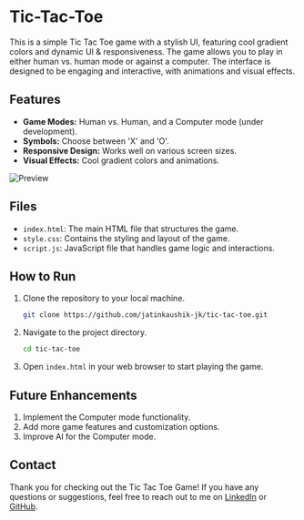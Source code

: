 # Tic-Tac-Toe
This is a simple Tic Tac Toe game with a stylish UI, featuring cool gradient colors and dynamic UI &amp; responsiveness. The game allows you to play in either human vs. human mode or against a computer. The interface is designed to be engaging and interactive, with animations and visual effects.

## Features

- **Game Modes:** Human vs. Human, and a Computer mode (under development).
- **Symbols:** Choose between 'X' and 'O'.
- **Responsive Design:** Works well on various screen sizes.
- **Visual Effects:** Cool gradient colors and animations.

![Preview](https://github.com/user-attachments/assets/9e4e23d4-189e-4ecb-8ecc-aa2500cfff25)

## Files

- `index.html`: The main HTML file that structures the game.
- `style.css`: Contains the styling and layout of the game.
- `script.js`: JavaScript file that handles game logic and interactions.

## How to Run

1. Clone the repository to your local machine.
   ```bash
   git clone https://github.com/jatinkaushik-jk/tic-tac-toe.git

2. Navigate to the project directory.
   ```bash
   cd tic-tac-toe

3. Open `index.html` in your web browser to start playing the game.

## Future Enhancements

1. Implement the Computer mode functionality.
2. Add more game features and customization options.
3. Improve AI for the Computer mode.

## Contact

Thank you for checking out the Tic Tac Toe Game! If you have any questions or suggestions, feel free to reach out to me on [LinkedIn](https://www.linkedin.com/in/jatinkaushik-jk) or [GitHub](https://github.com/jatinkaushik-jk).
